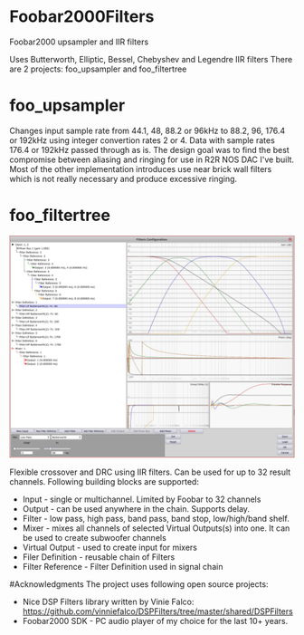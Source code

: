 # Foobar2000Filters
Foobar2000 upsampler and IIR filters

Uses Butterworth, Elliptic, Bessel, Chebyshev and Legendre IIR filters
There are 2 projects: foo_upsampler and foo_filtertree

# foo_upsampler
Changes input sample rate from 44.1, 48, 88.2 or 96kHz to 88.2, 96, 176.4 or 192kHz using integer convertion rates 2 or 4. Data with sample rates 176.4 or 192kHz passed through as is.
The design goal was to find the best compromise between aliasing and ringing for use in R2R NOS DAC I've built. Most of the other implementation introduces use near brick wall filters which is not really necessary and produce excessive ringing.  

# foo_filtertree

![logo]

[logo]: https://raw.githubusercontent.com/ViktorStolbovoy/Foobar2000Filters/master/filter_tree.JPG "Setup"

Flexible crossover and DRC using IIR filters. Can be used for up to 32 result channels. 
Following building blocks are supported: 
* Input - single or multichannel. Limited by Foobar to 32 channels
* Output - can be used anywhere in the chain. Supports delay. 
* Filter - low pass, high pass, band pass, band stop, low/high/band shelf.
* Mixer - mixes all channels of selected Virtual Outputs(s) into one. It can be used to create subwoofer channels
* Virtual Output  - used to create input for mixers
* Filer Definition - reusable chain of Filters 
* Filter Reference - Filter Definition used in signal chain

#Acknowledgments
The project uses following open source projects:
* Nice DSP Filters library written by Vinie Falco: https://github.com/vinniefalco/DSPFilters/tree/master/shared/DSPFilters
* Foobar2000 SDK - PC audio player of my choice for the last 10+ years. 



